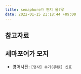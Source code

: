 ```yaml
---
title: semaphore가 뭔지 몰?루
date: 2022-01-15 21:18:44 +09:00
---
```


## 참고자료

## 세마포어가 모지

- 영어사전: `[명사] 수기(手旗) 신호`